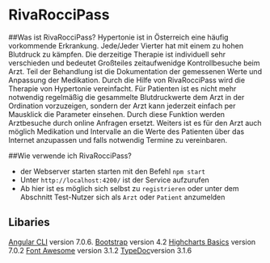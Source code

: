 # **RivaRocciPass**

##Was ist RivaRocciPass?
Hypertonie ist in Österreich eine häufig vorkommende Erkrankung. Jede/Jeder Vierter hat mit einem zu hohen Blutdruck zu kämpfen. Die derzeitige Therapie ist individuell sehr verschieden und bedeutet Großteiles zeitaufwenidge Kontrollbesuche beim Arzt. Teil der Behandlung ist die Dokumentation der gemessenen Werte und Anpassung der Medikation. 
Durch die Hilfe von RivaRocciPass wird die Therapie von Hypertonie vereinfacht. Für Patienten ist es nicht mehr notwendig regelmäßig die gesammelte Blutdruckwerte dem Arzt in der Ordination vorzuzeigen, sondern der Arzt kann jederzeit einfach per Mausklick die Parameter einsehen. Durch diese Funktion werden Arztbesuche durch online Anfragen ersetzt. Weiters ist es für den Arzt auch möglich Medikation und Intervalle an die Werte des Patienten über das Internet anzupassen und falls notwendig Termine zu vereinbaren.


##Wie verwende ich RivaRocciPass?
- der Webserver starten starten mit den Befehl `npm start`
- Unter `http://localhost:4200/` ist der Service aufzurufen
- Ab hier ist es möglich sich selbst zu `registrieren` oder unter dem Abschnitt Test-Nutzer sich als 
`Arzt` oder `Patient` anzumelden

## Libaries
[Angular CLI](https://github.com/angular/angular-cli) version 7.0.6.
[Bootstrap](https://getbootstrap.com/) version 4.2
[Highcharts Basics](https://www.highcharts.com/) version 7.0.2
[Font Awesome](https://fontawesome.com/) version 3.1.2
[TypeDoc](https://typedoc.org/)version 3.1.6